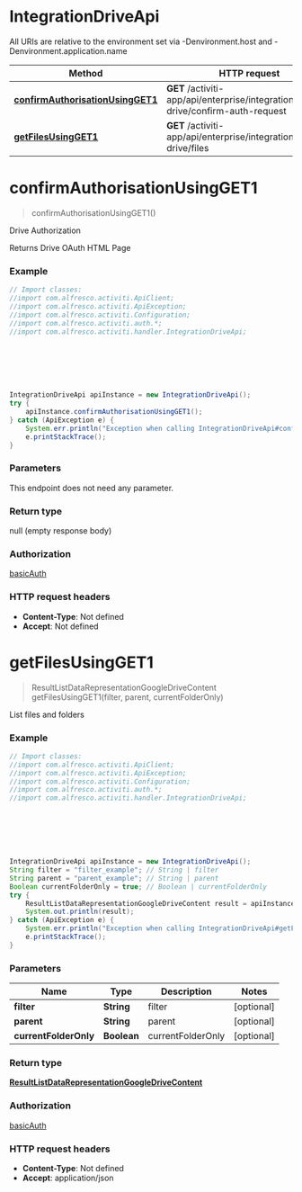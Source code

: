 # IntegrationDriveApi

All URIs are relative to the environment set via -Denvironment.host and -Denvironment.application.name

Method | HTTP request | Description
------------- | ------------- | -------------
[**confirmAuthorisationUsingGET1**](IntegrationDriveApi.md#confirmAuthorisationUsingGET1) | **GET** /activiti-app/api/enterprise/integration/google-drive/confirm-auth-request | Drive Authorization
[**getFilesUsingGET1**](IntegrationDriveApi.md#getFilesUsingGET1) | **GET** /activiti-app/api/enterprise/integration/google-drive/files | List files and folders

<a name="confirmAuthorisationUsingGET1"></a>
# **confirmAuthorisationUsingGET1**
> confirmAuthorisationUsingGET1()

Drive Authorization

Returns Drive OAuth HTML Page

### Example
```java
// Import classes:
//import com.alfresco.activiti.ApiClient;
//import com.alfresco.activiti.ApiException;
//import com.alfresco.activiti.Configuration;
//import com.alfresco.activiti.auth.*;
//import com.alfresco.activiti.handler.IntegrationDriveApi;







IntegrationDriveApi apiInstance = new IntegrationDriveApi();
try {
    apiInstance.confirmAuthorisationUsingGET1();
} catch (ApiException e) {
    System.err.println("Exception when calling IntegrationDriveApi#confirmAuthorisationUsingGET1");
    e.printStackTrace();
}
```

### Parameters
This endpoint does not need any parameter.

### Return type

null (empty response body)

### Authorization

[basicAuth](../README.md#basicAuth)

### HTTP request headers

 - **Content-Type**: Not defined
 - **Accept**: Not defined

<a name="getFilesUsingGET1"></a>
# **getFilesUsingGET1**
> ResultListDataRepresentationGoogleDriveContent getFilesUsingGET1(filter, parent, currentFolderOnly)

List files and folders

### Example
```java
// Import classes:
//import com.alfresco.activiti.ApiClient;
//import com.alfresco.activiti.ApiException;
//import com.alfresco.activiti.Configuration;
//import com.alfresco.activiti.auth.*;
//import com.alfresco.activiti.handler.IntegrationDriveApi;







IntegrationDriveApi apiInstance = new IntegrationDriveApi();
String filter = "filter_example"; // String | filter
String parent = "parent_example"; // String | parent
Boolean currentFolderOnly = true; // Boolean | currentFolderOnly
try {
    ResultListDataRepresentationGoogleDriveContent result = apiInstance.getFilesUsingGET1(filter, parent, currentFolderOnly);
    System.out.println(result);
} catch (ApiException e) {
    System.err.println("Exception when calling IntegrationDriveApi#getFilesUsingGET1");
    e.printStackTrace();
}
```

### Parameters

Name | Type | Description  | Notes
------------- | ------------- | ------------- | -------------
 **filter** | **String**| filter | [optional]
 **parent** | **String**| parent | [optional]
 **currentFolderOnly** | **Boolean**| currentFolderOnly | [optional]

### Return type

[**ResultListDataRepresentationGoogleDriveContent**](ResultListDataRepresentationGoogleDriveContent.md)

### Authorization

[basicAuth](../README.md#basicAuth)

### HTTP request headers

 - **Content-Type**: Not defined
 - **Accept**: application/json

